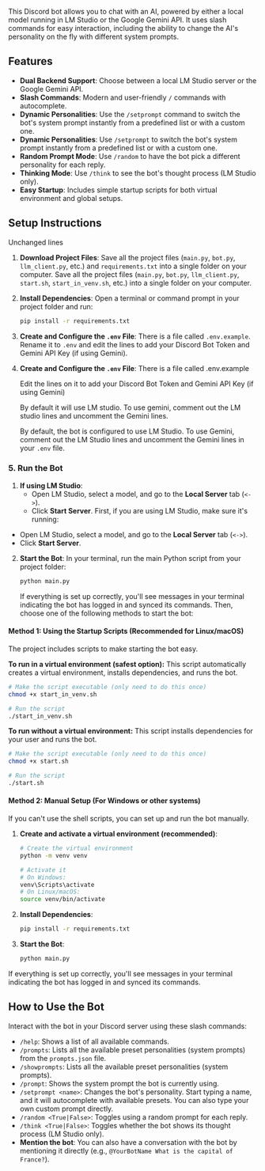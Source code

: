 This Discord bot allows you to chat with an AI, powered by either a local model running in LM Studio or the Google Gemini API. It uses slash commands for easy interaction, including the ability to change the AI's personality on the fly with different system prompts.

## Features

- **Dual Backend Support**: Choose between a local LM Studio server or the Google Gemini API.
- **Slash Commands**: Modern and user-friendly `/` commands with autocomplete.
- **Dynamic Personalities**: Use the `/setprompt` command to switch the bot's system prompt instantly from a predefined list or with a custom one.
- **Dynamic Personalities**: Use `/setprompt` to switch the bot's system prompt instantly from a predefined list or with a custom one.
- **Random Prompt Mode**: Use `/random` to have the bot pick a different personality for each reply.
- **Thinking Mode**: Use `/think` to see the bot's thought process (LM Studio only).
- **Easy Startup**: Includes simple startup scripts for both virtual environment and global setups.

## Setup Instructions

Unchanged lines
1.  **Download Project Files**:
    Save all the project files (`main.py`, `bot.py`, `llm_client.py`, etc.) and `requirements.txt` into a single folder on your computer.
    Save all the project files (`main.py`, `bot.py`, `llm_client.py`, `start.sh`, `start_in_venv.sh`, etc.) into a single folder on your computer.

2.  **Install Dependencies**:
    Open a terminal or command prompt in your project folder and run:
    ```bash
    pip install -r requirements.txt
    ```
2.  **Create and Configure the `.env` File**:
    There is a file called `.env.example`. Rename it to `.env` and edit the lines to add your Discord Bot Token and Gemini API Key (if using Gemini).

3.  **Create and Configure the `.env` File**:
    There is a file called .env.example

    Edit the lines on it to add your Discord Bot Token and Gemini API Key (if using Gemini)

    By default it will use LM studio. To use gemini, comment out the LM studio lines and uncomment the Gemini lines.
    
    By default, the bot is configured to use LM Studio. To use Gemini, comment out the LM Studio lines and uncomment the Gemini lines in your `.env` file.

### 5. Run the Bot

1.  **If using LM Studio**:
    - Open LM Studio, select a model, and go to the **Local Server** tab (`<->`).
    - Click **Start Server**.
First, if you are using LM Studio, make sure it's running:
- Open LM Studio, select a model, and go to the **Local Server** tab (`<->`).
- Click **Start Server**.

2.  **Start the Bot**:
    In your terminal, run the main Python script from your project folder:
    ```bash
    python main.py
    ```
    If everything is set up correctly, you'll see messages in your terminal indicating the bot has logged in and synced its commands.
Then, choose one of the following methods to start the bot:

#### Method 1: Using the Startup Scripts (Recommended for Linux/macOS)

The project includes scripts to make starting the bot easy.

**To run in a virtual environment (safest option):**
This script automatically creates a virtual environment, installs dependencies, and runs the bot.
```bash
# Make the script executable (only need to do this once)
chmod +x start_in_venv.sh

# Run the script
./start_in_venv.sh
```

**To run without a virtual environment:**
This script installs dependencies for your user and runs the bot.
```bash
# Make the script executable (only need to do this once)
chmod +x start.sh

# Run the script
./start.sh
```

#### Method 2: Manual Setup (For Windows or other systems)

If you can't use the shell scripts, you can set up and run the bot manually.

1.  **Create and activate a virtual environment (recommended)**:
    ```bash
    # Create the virtual environment
    python -m venv venv

    # Activate it
    # On Windows:
    venv\Scripts\activate
    # On Linux/macOS:
    source venv/bin/activate
    ```

2.  **Install Dependencies**:
    ```bash
    pip install -r requirements.txt
    ```

3.  **Start the Bot**:
    ```bash
    python main.py
    ```

If everything is set up correctly, you'll see messages in your terminal indicating the bot has logged in and synced its commands.

## How to Use the Bot

Interact with the bot in your Discord server using these slash commands:

-   `/help`: Shows a list of all available commands.
-   `/prompts`: Lists all the available preset personalities (system prompts) from the `prompts.json` file.
-   `/showprompts`: Lists all the available preset personalities (system prompts).
-   `/prompt`: Shows the system prompt the bot is currently using.
-   `/setprompt <name>`: Changes the bot's personality. Start typing a name, and it will autocomplete with available presets. You can also type your own custom prompt directly.
-   `/random <True|False>`: Toggles using a random prompt for each reply.
-   `/think <True|False>`: Toggles whether the bot shows its thought process (LM Studio only).
-   **Mention the bot**: You can also have a conversation with the bot by mentioning it directly (e.g., `@YourBotName What is the capital of France?`).






